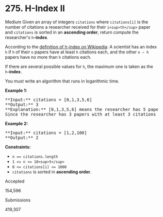 # 275. H-Index II

Medium
Given an array of integers `citations` where `citations[i]` is the number of citations a researcher received for their `i<sup>th</sup>` paper and `citations` is sorted in an **ascending order**, return compute the researcher's `h`**-index**.

According to the [definition of h-index on Wikipedia](https://en.wikipedia.org/wiki/H-index): A scientist has an index `h` if `h` of their `n` papers have at least `h` citations each, and the other `n − h` papers have no more than `h` citations each.

If there are several possible values for `h`, the maximum one is taken as the `h`**-index**.

You must write an algorithm that runs in logarithmic time.

**Example 1:**

<pre>
**Input:** citations = [0,1,3,5,6]
**Output:** 3
**Explanation:** [0,1,3,5,6] means the researcher has 5 papers in total and each of them had received 0, 1, 3, 5, 6 citations respectively.
Since the researcher has 3 papers with at least 3 citations each and the remaining two with no more than 3 citations each, their h-index is 3.
</pre>

**Example 2:**

<pre>
**Input:** citations = [1,2,100]
**Output:** 2
</pre>

**Constraints:**

* `n == citations.length`
* `1 <= n <= 10<sup>5</sup>`
* `0 <= citations[i] <= 1000`
* `citations` is sorted in **ascending order**.

Accepted

154,596

Submissions

419,307
